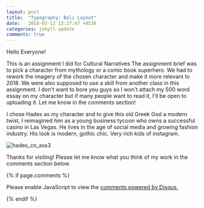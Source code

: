 ```yaml
---
layout: post
title:  "Typography: Bali Layout"
date:   2018-03-12 13:27:47 +0530
categories: jekyll update
comments: true
---
```

Hello Everyone!

This is an assignment I did for Cultural Narratives
The assignment brief was to pick a character from mythology or a comic book superhero. We had to rework the imagery of the chosen character and make it more relevant to 2018. We were also supposed to use a skill from another class in this assignment.
I don't want to bore you guys so I won't attach my 500 word essay on my character but if many people want to read it, I'll be open to uploading it. Let me know in the comments section!

I chose Hades as my character and to give this old Greek God a modern twist, I reimagined him as a young business tycoon who owns a successful casino in Las Vegas. He lives in the age of social media and growing fashion industry. His look is modern, gothic chic. Very rich kids of instagram.

![hades_cn_ass3](https://user-images.githubusercontent.com/36835039/38792743-2e7060e6-416c-11e8-9230-06d17c72a920.jpg)


Thanks for visiting! Please let me know what you think of my work in the comments section below.

{% if page.comments %}

<div id="disqus_thread"></div>
<script>

/**
*  RECOMMENDED CONFIGURATION VARIABLES: EDIT AND UNCOMMENT THE SECTION BELOW TO INSERT DYNAMIC VALUES FROM YOUR PLATFORM OR CMS.
*  LEARN WHY DEFINING THESE VARIABLES IS IMPORTANT: https://disqus.com/admin/universalcode/#configuration-variables*/
/*
var disqus_config = function () {
this.page.url = PAGE_URL;  // Replace PAGE_URL with your page's canonical URL variable
this.page.identifier = PAGE_IDENTIFIER; // Replace PAGE_IDENTIFIER with your page's unique identifier variable
};
*/
(function() { // DON'T EDIT BELOW THIS LINE
var d = document, s = d.createElement('script');
s.src = 'https://vanya-rawat-github-io.disqus.com/embed.js';
s.setAttribute('data-timestamp', +new Date());
(d.head || d.body).appendChild(s);
})();
</script>
<noscript>Please enable JavaScript to view the <a href="https://disqus.com/?ref_noscript">comments powered by Disqus.</a></noscript>

{% endif %}
